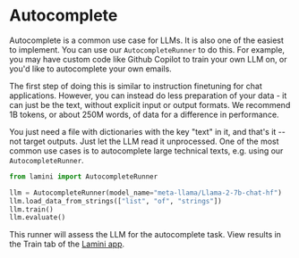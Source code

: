 # Autocomplete

Autocomplete is a common use case for LLMs. It is also one of the easiest to implement. You can use our `AutocompleteRunner` to do this. For example, you may have custom code like Github Copilot to train your own LLM on, or you'd like to autocomplete your own emails.

The first step of doing this is similar to instruction finetuning for chat applications. However, you can instead do less preparation of your data - it can just be the text, without explicit input or output formats. We recommend 1B tokens, or about 250M words, of data for a difference in performance.

You just need a file with dictionaries with the key "text" in it, and that's it -- not target outputs. Just let the LLM read it unprocessed. One of the most common use cases is to autocomplete large technical texts, e.g. using our `AutocompleteRunner`.

```python hl_lines="3 4"
from lamini import AutocompleteRunner

llm = AutocompleteRunner(model_name="meta-llama/Llama-2-7b-chat-hf")
llm.load_data_from_strings(["list", "of", "strings"]) 
llm.train()
llm.evaluate()
```

This runner will assess the LLM for the autocomplete task. View results in the Train tab of the [Lamini app](https://app.lamini.ai/train).
